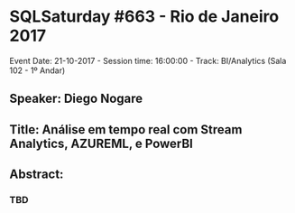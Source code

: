 # SQLSaturday #663 - Rio de Janeiro 2017
Event Date: 21-10-2017 - Session time: 16:00:00 - Track: BI/Analytics (Sala 102 - 1º Andar)
## Speaker: Diego Nogare
## Title: Análise em tempo real com Stream Analytics, AZUREML, e PowerBI
## Abstract:
### TBD
